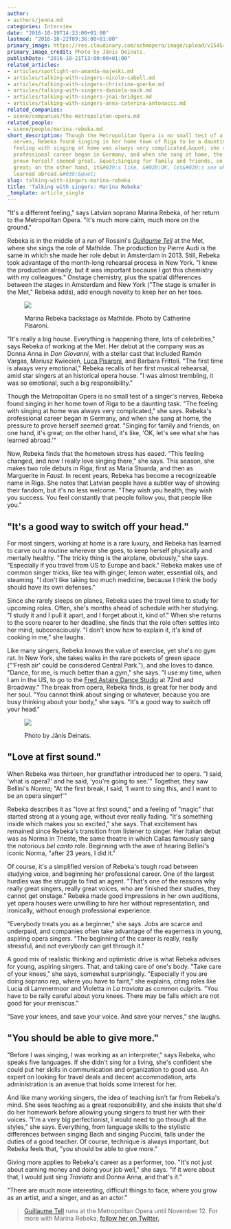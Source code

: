 ```yaml
---
author:
- authors/jenna.md
categories: Interview
date: "2016-10-19T14:33:00+01:00"
lastmod: "2016-10-22T09:36:00+01:00"
primary_image: https://res.cloudinary.com/schmopera/image/upload/v1545409169/media/webhook-uploads/1477049283442/2016-10-21---Marina-Rebeka-Janis-Deinats.jpg.jpg
primary_image_credit: Photo by Jãnis Deinats.
publishDate: "2016-10-21T13:00:00+01:00"
related_articles:
- articles/spotlight-on-amanda-majeski.md
- articles/talking-with-singers-nicole-cabell.md
- articles/talking-with-singers-christine-goerke.md
- articles/talking-with-singers-daniela-mack.md
- articles/talking-with-singers-jnai-bridges.md
- articles/talking-with-singers-anna-caterina-antonacci.md
related_companies:
- scene/companies/the-metropolitan-opera.md
related_people:
- scene/people/marina-rebeka.md
short_description: Though the Metropolitan Opera is no small test of a singer&#039;s
  nerves, Rebeka found singing in her home town of Riga to be a daunting task. &quot;The
  feeling with singing at home was always very complicated,&quot; she says. Rebeka&#039;s
  professional career began in Germany, and when she sang at home, the pressure to
  prove herself seemed great. &quot;Singing for family and friends, on one hand, it&#039;s
  great; on the other hand, it&#039;s like, &#039;OK, let&#039;s see what she has
  learned abroad.&#039;&quot;
slug: talking-with-singers-marina-rebeka
title: 'Talking with singers: Marina Rebeka'
_template: article_single
---
```


"It's a different feeling," says Latvian soprano Marina Rebeka, of her return to the Metropolitan Opera. "It's much more calm, much more on the ground."

Rebeka is in the middle of a run of Rossini's [*Guillaume Tell*](http://www.metopera.org/Season/2016-17-Season/guillaume-tell-rossini-tickets/) at the Met, where she sings the role of Mathilde. The production by Pierre Audi is the same in which she made her role debut in Amsterdam in 2013. Still, Rebeka took advantage of the month-long rehearsal process in New York. "I knew the production already, but it was important because I got this chemistry with my colleagues." Onstage chemistry, plus the spatial differences between the stages in Amsterdam and New York ("The stage is smaller in the Met," Rebeka adds), add enough novelty to keep her on her toes.

<figure data-type="image">

![](https://res.cloudinary.com/schmopera/image/upload/v1545409169/media/webhook-uploads/1477049328154/2016-10-21---Marina-Rebeka-backstage-as-Mathilde.jpg.jpg)

<figcaption>Marina Rebeka backstage as Mathilde. Photo by Catherine Pisaroni.</figcaption>
</figure>

"It's really a big house. Everything is happening there, lots of celebrities," says Rebeka of working at the Met. Her debut at the company was as Donna Anna in *Don Giovanni*, with a stellar cast that included Ramón Vargas, Mariusz Kwiecień, [Luca Pisaroni](/talking-with-singers-luca-pisaroni/), and Barbara Frittoli. "The first time is always very emotional," Rebeka recalls of her first musical rehearsal, amid star singers at an historical opera house. "I was almost trembling, it was so emotional, such a big responsibility."

Though the Metropolitan Opera is no small test of a singer's nerves, Rebeka found singing in her home town of Riga to be a daunting task. "The feeling with singing at home was always very complicated," she says. Rebeka's professional career began in Germany, and when she sang at home, the pressure to prove herself seemed great. "Singing for family and friends, on one hand, it's great; on the other hand, it's like, 'OK, let's see what she has learned abroad.'"

Now, Rebeka finds that the hometown stress has eased. "This feeling changed, and now I really love singing there," she says. This season, she makes two role debuts in Riga, first as Maria Stuarda, and then as Marguerite in *Faust*. In recent years, Rebeka has become a recognizeable name in Riga. She notes that Latvian people have a subtler way of showing their fandom, but it's no less welcome. "They wish you health, they wish you success. You feel constantly that people follow you, that people like you."

## "It's a good way to switch off your head."

For most singers, working at home is a rare luxury, and Rebeka has learned to carve out a routine wherever she goes, to keep herself physically and mentally healthy. "The tricky thing is the airplane, obviously," she says. "Especially if you travel from US to Europe and back." Rebeka makes use of common singer tricks, like tea with ginger, lemon water, essential oils, and steaming. "I don't like taking too much medicine, because I think the body should have its own defenses."

Since she rarely sleeps on planes, Rebeka uses the travel time to study for upcoming roles. Often, she's months ahead of schedule with her studying. "I study it and I pull it apart, and I forget about it, kind of." When she returns to the score nearer to her deadline, she finds that the role often settles into her mind, subconsciously. "I don't know how to explain it, it's kind of cooking in me," she laughs.

Like many singers, Rebeka knows the value of exercise, yet she's no gym rat. In New York, she takes walks in the rare pockets of green space ("'Fresh air' could be considered Central Park."), and she loves to dance. "Dance, for me, is much better than a gym," she says. "I use my time, when I am in the US, to go to the [Fred Astaire Dance Studio](https://www.fredastaire.com/) at 72nd and Broadway." The break from opera, Rebeka finds, is great for her body and her soul. "You cannot think about singing or whatever, because you are busy thinking about your body," she says. "It's a good way to switch off your head."

<figure data-type="image">

![](https://res.cloudinary.com/schmopera/image/upload/v1545409169/media/webhook-uploads/1477049383563/2016-10-21---2-Marina-Rebeka-Janis-Deinats.jpg.jpg)

<figcaption>Photo by Jãnis Deinats.</figcaption>
</figure>

## "Love at first sound."

When Rebeka was thirteen, her grandfather introduced her to opera. "I said, 'what is opera?' and he said, 'you're going to see.'" Together, they saw Bellini's *Norma*; "At the first break, I said, 'I want to sing this, and I want to be an opera singer!'"

Rebeka describes it as "love at first sound," and a feeling of "magic" that started strong at a young age, without ever really fading. "It's something inside which makes you so excited," she says. That excitement has remained since Rebeka's transition from listener to singer. Her Italian debut was as Norma in Trieste, the same theatre in which Callas famously sang the notorious *bel canto* role. Beginning with the awe of hearing Bellini's iconic Norma, "after 23 years, I did it."

Of course, it's a simplified version of Rebeka's tough road between studying voice, and beginning her professional career. One of the largest hurdles was the struggle to find an agent. "That's one of the reasons why really great singers, really great voices, who are finished their studies, they cannot get onstage." Rebeka made good impressions in her own auditions, yet opera houses were unwilling to hire her without representation, and ironically, without enough professional experience.

"Everybody treats you as a beginner," she says. Jobs are scarce and underpaid, and companies often take advantage of the eagerness in young, aspiring opera singers. "The beginning of the career is really, really stressful, and not everybody can get through it."

A good mix of realistic thinking and optimistic drive is what Rebeka advises for young, aspiring singers. That, and taking care of one's body. "Take care of your knees," she says, somewhat surprisingly. "Especially if you are doing soprano rep, where you have to faint," she explains, citing roles like Lucia di Lammermoor and Violetta in *La traviata* as common culprits. "You have to be rally careful about yoru knees. There may be falls which are not good for your meniscus."

"Save your knees, and save your voice. And save your nerves," she laughs.

## "You should be able to give more."

"Before I was singing, I was working as an interpreter," says Rebeka, who speaks five languages. If she didn't sing for a living, she's confident she could put her skills in communication and organization to good use. An expert on looking for travel deals and decent accommodation, arts administration is an avenue that holds some interest for her. 

And like many working singers, the idea of teaching isn't far from Rebeka's mind. She sees teaching as a great responsibility, and she insists that she'd do her homework before allowing young singers to trust her with their voices. "I'm a very big perfectionist, I would need to go through all the styles," she says. Everything, from language skills to the stylistic differences between singing Bach and singing Puccini, falls under the duties of a good teacher. Of course, technique is always important, but Rebeka feels that, "you should be able to give more."

Giving more applies to Rebeka's career as a performer, too. "It's not just about earning money and doing your job well," she says. "If it were about that, I would just sing *Traviata* and Donna Anna, and that's it."

"There are much more interesting, difficult things to face, where you grow as an artist, and a singer, and as an actor."

>[Guillaume Tell](http://www.metopera.org/Season/2016-17-Season/guillaume-tell-rossini-tickets/) runs at the Metropolitan Opera until November 12. For more with Marina Rebeka, [follow her on Twitter.](https://twitter.com/marinarebeka)
